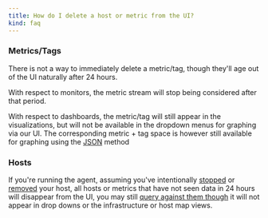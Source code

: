 ```yaml
---
title: How do I delete a host or metric from the UI?
kind: faq
---
```


### Metrics/Tags

There is not a way to immediately delete a metric/tag, though they'll age out of the UI naturally after 24 hours.

With respect to monitors, the metric stream will stop being considered after that period.

With respect to dashboards, the metric/tag will still appear in the visualizations, but will not be available in the dropdown menus for graphing via our UI. The corresponding metric + tag space is however still available for graphing using the [JSON][1] method

### Hosts

If you're running the agent, assuming you've intentionally [stopped][2] or [removed][3] your host, all hosts or metrics that have not seen data in 24 hours will disappear from the UI, you may still [query against them though][4] it will not appear in drop downs or the infrastructure or host map views.

[1]: /graphingjson/
[2]: /agent/faq/agent-commands/#start-stop-restart-the-agent
[3]: /agent/faq/how-do-i-uninstall-the-agent/
[4]: /graphing/faq/is-it-possible-to-query-historical-data-after-a-host-has-been-destroyed/
